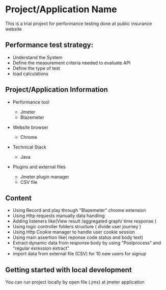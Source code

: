 
# Project/Application Name
This is a trial project for performance testing done at public insurance website

## Performance test strategy:

- Understand the System
- Define the measurement criteria needed to evaluate API
- Define the type of test
- load calculations

## Project/Application Information

- Performance tool
    - Jmeter
    - Blazemeter


- Website browser
    - Chrome 

- Technical Stack
    - Java

- Plugins and external files 
    - Jmeter plugin manager
    - CSV file 


## Content 

- Using Record and play through "Blazemeter" chrome extension
- Using Http requests manually data handling
- Adding listeners like(View result /aggregated graph/ time response )
- Using logic controller folders structure ( divide user journey )
- Using Http Cookie manager to handle user cookie session
- Using main assertion like( reponse code status and body text)
- Extract dynamic data from response body by using "Postprocess" and "regular exression extract"
- import data from external file (CSV) for 10 new users for signup 


## Getting started with local development

You can run project locally by open file (.jmx) at jmeter application 
